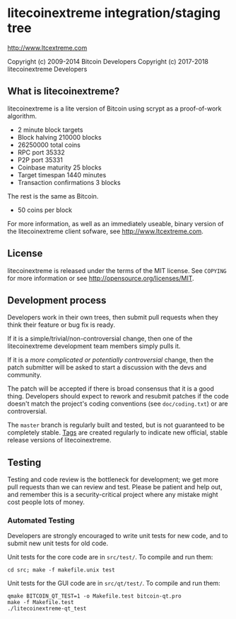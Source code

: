 litecoinextreme integration/staging tree
================================

http://www.ltcextreme.com

Copyright (c) 2009-2014 Bitcoin Developers
Copyright (c) 2017-2018 litecoinextreme Developers

What is litecoinextreme?
----------------

litecoinextreme is a lite version of Bitcoin using scrypt as a proof-of-work algorithm.
 -  2 minute block targets
 -  Block halving 210000 blocks
 -  26250000 total coins
 -  RPC port 35332
 -  P2P port 35331
 -  Coinbase maturity 25 blocks
 -  Target timespan 1440 minutes
 -  Transaction confirmations 3 blocks

The rest is the same as Bitcoin.
 - 50 coins per block
 

For more information, as well as an immediately useable, binary version of
the litecoinextreme client sofware, see http://www.ltcextreme.com.

License
-------

litecoinextreme is released under the terms of the MIT license. See `COPYING` for more
information or see http://opensource.org/licenses/MIT.

Development process
-------------------

Developers work in their own trees, then submit pull requests when they think
their feature or bug fix is ready.

If it is a simple/trivial/non-controversial change, then one of the litecoinextreme
development team members simply pulls it.

If it is a *more complicated or potentially controversial* change, then the patch
submitter will be asked to start a discussion with the devs and community.

The patch will be accepted if there is broad consensus that it is a good thing.
Developers should expect to rework and resubmit patches if the code doesn't
match the project's coding conventions (see `doc/coding.txt`) or are
controversial.

The `master` branch is regularly built and tested, but is not guaranteed to be
completely stable. [Tags](https://github.com/ltcextreme/tags) are created
regularly to indicate new official, stable release versions of litecoinextreme.

Testing
-------

Testing and code review is the bottleneck for development; we get more pull
requests than we can review and test. Please be patient and help out, and
remember this is a security-critical project where any mistake might cost people
lots of money.

### Automated Testing

Developers are strongly encouraged to write unit tests for new code, and to
submit new unit tests for old code.

Unit tests for the core code are in `src/test/`. To compile and run them:

    cd src; make -f makefile.unix test

Unit tests for the GUI code are in `src/qt/test/`. To compile and run them:

    qmake BITCOIN_QT_TEST=1 -o Makefile.test bitcoin-qt.pro
    make -f Makefile.test
    ./litecoinextreme-qt_test

